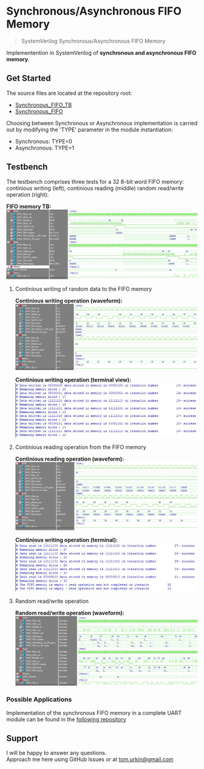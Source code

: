# Synchronous/Asynchronous FIFO Memory

> SystemVerilog Synchronous/Asynchronous FIFO Memory  

Implementention in SystemVerilog of __synchronous and asynchronous FIFO memory__.  

## Get Started

The source files  are located at the repository root:

- [Synchronous_FIFO_TB](./Synchronous_FIFO_TB.sv)
- [Synchronous_FIFO](./Synchronous_FIFO.sv)

Choosing between Synchronous or Asynchronous implementation is carried out by modifying the 'TYPE' parameter in the module instantiation:
- Synchronous: TYPE=0
- Asynchronous: TYPE=1

## Testbench

The testbench comprises three tests for a 32 8-bit word FIFO memory: continious writing (left), continious reading (middle) random read/write operation (right):

**FIFO memory TB:**
	![FIFO memory TB](./docs/read_write_mix.JPG) 

1.	Continious writing of random data to the FIFO memory

	**Continious writing operation (waveform):**
		![Continious writing operation](./docs/write_zoom.JPG) 

	**Continious writing operation (terminal view):**
		![QuestaSim wave window](./docs/write_zoom_2.JPG)  
	
	
2.	Continious reading operation from the FIFO memory  
	
	**Continious reading operation (waveform):**
		![QuestaSim terminal window](./docs/read_zoom.JPG) 

	**Continious writing operation (terminal):**
		![QuestaSim wave window](./docs/read_zoom_2.JPG)  
	
3.	Random read/write operation 

	**Random read/write operation (waveform):**
		![Random read/write operation](./docs/random.JPG) 



### Possible Applications

Implementation of the synchronous FIFO memory in a complete UART module can be found in the [following repository](https://github.com/tom-urkin/UART)

## Support

I will be happy to answer any questions.  
Approach me here using GitHub Issues or at tom.urkin@gmail.com